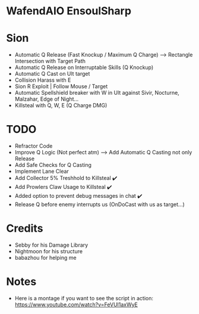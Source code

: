 # WafendAIO EnsoulSharp

# Sion
- Automatic Q Release (Fast Knockup / Maximum Q Charge) --> Rectangle Intersection with Target Path
- Automatic Q Release on Interruptable Skills (Q Knockup)
- Automatic Q Cast on Ult target
- Collision Harass with E
- Sion R Exploit | Follow Mouse / Target
- Automatic Spellshield breaker with W in Ult against Sivir, Nocturne, Malzahar, Edge of Night...
- Killsteal with Q, W, E (Q Charge DMG)

# TODO
- Refractor Code
- Improve Q Logic (Not perfect atm) --> Add Automatic Q Casting not only Release
- Add Safe Checks for Q Casting
- Implement Lane Clear
- Add Collector 5% Treshhold to Killsteal ✔️
- Add Prowlers Claw Usage to Killsteal ✔️
- Added option to prevent debug messages in chat ✔️
- Release Q before enemy interrupts us (OnDoCast with us as target...)


# Credits
- Sebby for his Damage Library
- Nightmoon for his structure
- babazhou for helping me


# Notes
- Here is a montage if you want to see the script in action: https://www.youtube.com/watch?v=FeVUl1axWyE

